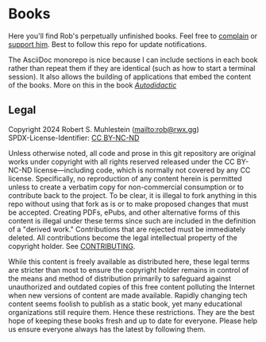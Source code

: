 # Books

Here you'll find Rob's perpetually unfinished books. Feel free to [complain](https://github.com/rwxrob/books/issues) or [support him](https://github.com/sponsors/rwxrob). Best to follow this repo for update notifications.

The AsciiDoc monorepo is nice because I can include sections in each book rather than repeat them if they are identical (such as how to start a terminal session). It also allows the building of applications that embed the content of the books. More on this in the book [*Autodidactic*](autodidactic)

## Legal

Copyright 2024 Robert S. Muhlestein (<mailto:rob@rwx.gg>)  
SPDX-License-Identifier: [CC BY-NC-ND](LICENSE)

Unless otherwise noted, all code and prose in this git repository are original works under copyright with all rights reserved released under the CC BY-NC-ND license—including code, which is normally not covered by any CC license. Specifically, no reproduction of any content herein is permitted unless to create a verbatim copy for non-commercial consumption or to contribute back to the project. To be clear, it is illegal to fork anything in this repo without using that fork as is or to make proposed changes that must be accepted. Creating PDFs, ePubs, and other alternative forms of this content is illegal under these terms since such are included in the definition of a "derived work." Contributions that are rejected must be immediately deleted. All contributions become the legal intellectual property of the copyright holder. See [CONTRIBUTING](CONTRIBUTING).

While this content is freely available as distributed here, these legal terms are stricter than most to ensure the copyright holder remains in control of the means and method of distribution primarily to safeguard against unauthorized and outdated copies of this free content polluting the Internet when new versions of content are made available. Rapidly changing tech content seems foolish to publish as a static book, yet many educational organizations still require them. Hence these restrictions. They are the best hope of keeping these books fresh and up to date for everyone. Please help us ensure everyone always has the latest by following them.
